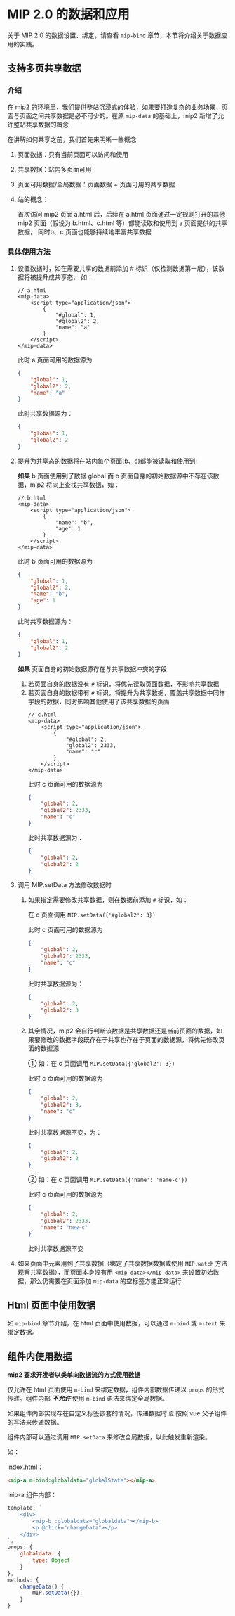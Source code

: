 # MIP 2.0 的数据和应用

关于 MIP 2.0 的数据设置、绑定，请查看 `mip-bind` 章节，本节将介绍关于数据应用的实践。

## 支持多页共享数据

### 介绍

在 mip2 的环境里，我们提供整站沉浸式的体验，如果要打造复杂的业务场景，页面与页面之间共享数据是必不可少的。在原 `mip-data` 的基础上，mip2 新增了允许整站共享数据的概念

在讲解如何共享之前，我们首先来明晰一些概念

1. 页面数据：只有当前页面可以访问和使用
2. 共享数据：站内多页面可用
3. 页面可用数据/全局数据：页面数据 + 页面可用的共享数据
4. 站的概念：

    首次访问 mip2 页面 a.html 后，后续在 a.html 页面通过一定规则打开的其他 mip2 页面（假设为 b.html、c.html 等）都能读取和使用到 a 页面提供的共享数据， 同时b、c 页面也能够持续地丰富共享数据


### 具体使用方法

1. 设置数据时，如在需要共享的数据前添加 # 标识（仅检测数据第一层），该数据将被提升成共享态， 如：
    ```
    // a.html
    <mip-data>
        <script type="application/json">
            {
                "#global": 1,
                "#global2": 2,
                "name": "a"
            }
        </script>
    </mip-data>
    ```
    此时 a 页面可用的数据源为
    ```json
    {
        "global": 1,
        "global2": 2,
        "name": "a"
    }
    ```
    此时共享数据源为：
    ```json
    {
        "global": 1,
        "global2": 2
    }
    ```

2. 提升为共享态的数据将在站内每个页面(b、c)都能被读取和使用到;

    **如果** b 页面使用到了数据 global 而 b 页面自身的初始数据源中不存在该数据，mip2 将向上查找共享数据，如：
    ```
    // b.html
    <mip-data>
        <script type="application/json">
            {
                "name": "b",
                "age": 1
            }
        </script>
    </mip-data>
    ```
    此时 b 页面可用的数据源为
    ```json
    {
        "global": 1,
        "global2": 2,
        "name": "b",
        "age": 1
    }
    ```
    此时共享数据源为：
    ```json
    {
        "global": 1,
        "global2": 2
    }
    ```
    
    **如果** 页面自身的初始数据源存在与共享数据冲突的字段

	1. 若页面自身的数据没有 `#` 标识，将优先读取页面数据，不影响共享数据
    2. 若页面自身的数据带有 `#` 标识，将提升为共享数据，覆盖共享数据中同样字段的数据，同时影响其他使用了该共享数据的页面
        ```
        // c.html
        <mip-data>
            <script type="application/json">
                {
                    "#global": 2,
                    "global2": 2333,
                    "name": "c"
                }
            </script>
        </mip-data>
        ```
        此时 c 页面可用的数据源为
        ```json
        {
            "global": 2,
            "global2": 2333,
            "name": "c"
        }
        ```
        此时共享数据源为：
        ```json
        {
            "global": 2,
            "global2": 2
        }
3. 调用 MIP.setData 方法修改数据时
	1. 如果指定需要修改共享数据，则在数据前添加 `#` 标识，如：
        
        在 c 页面调用 `MIP.setData({'#global2': 3})`

        此时 c 页面可用的数据源为
        ```json
        {
            "global": 2,
            "global2": 2333,
            "name": "c"
        }
        ```
        此时共享数据源为：
        ```json
        {
            "global": 2,
            "global2": 3
        }

	2. 其余情况，mip2 会自行判断该数据是共享数据还是当前页面的数据，如果要修改的数据字段既存在于共享也存在于页面的数据源，将优先修改页面的数据源

        ① 如：在 c 页面调用 `MIP.setData({'global2': 3})`

        此时 c 页面可用的数据源为
        ```json
        {
            "global": 2,
            "global2": 3,
            "name": "c"
        }
        ```
        此时共享数据源不变，为：
        ```json
        {
            "global": 2,
            "global2": 2
        }
        ```

        ② 如：在 c 页面调用 `MIP.setData({'name': 'name-c'})`

        此时 c 页面可用的数据源为
        ```json
        {
            "global": 2,
            "global2": 2333,
            "name": "new-c"
        }
        ```
        此时共享数据源不变

4. 如果页面中元素用到了共享数据（绑定了共享数据数据或使用 `MIP.watch` 方法观察共享数据），而页面本身没有用 `<mip-data></mip-data>` 来设置初始数据，那么仍需要在页面添加 `mip-data` 的空标签方能正常运行

## Html 页面中使用数据

如 `mip-bind` 章节介绍，在 html 页面中使用数据，可以通过 `m-bind` 或 `m-text` 来绑定数据。

## 组件内使用数据

**mip2 要求开发者以类单向数据流的方式使用数据**

仅允许在 html 页面使用 `m-bind` 来绑定数据，组件内部数据传递以 `props` 的形式传递。组件内部 ***不允许*** 使用 `m-bind` 语法来绑定全局数据。

如果组件内部实现存在自定义标签嵌套的情况，传递数据时 `应` 按照 vue 父子组件的写法来传递数据。

组件内部可以通过调用 `MIP.setData` 来修改全局数据，以此触发重新渲染。

如：

index.html：

```html
<mip-a m-bind:globaldata="globalState"></mip-a>
```

mip-a 组件内部：

```javascript
template: `
    <div>
        <mip-b :globaldata="globaldata"></mip-b>
        <p @click="changeData"></p>
    </div>
`,
props: {
    globaldata: {
        type: Object
    }
},
methods: {
    changeData() {
        MIP.setData({});
    }
}
```
